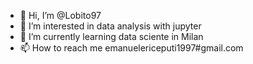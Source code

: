 - 👋 Hi, I’m @Lobito97
- 👀 I’m interested in data analysis with jupyter
- 🌱 I’m currently learning data sciente in Milan
- 📫 How to reach me emanuelericeputi1997#gmail.com

<!---
Lobito97/Lobito97 is a ✨ special ✨ repository because its `README.md` (this file) appears on your GitHub profile.
You can click the Preview link to take a look at your changes.
--->
